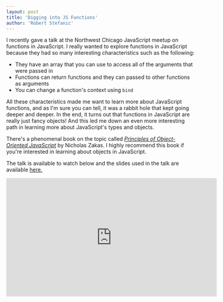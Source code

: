 ```yaml
---
layout: post
title: 'Digging into JS Functions'
author: 'Robert Stefanic'
---
```


I recently gave a talk at the Northwest Chicago JavaScript meetup on functions in JavaScript. I really wanted to explore functions in JavaScript because they had so many interesting characteristics such as the following:

* They have an array that you can use to access all of the arguments that were passed in
* Functions can return functions and they can passed to other functions as arguments
* You can change a function's context using `bind`

All these characteristics made me want to learn more about JavaScript functions, and as I'm sure you can tell, it was a rabbit hole that kept going deeper and deeper. In the end, it turns out that functions in JavaScript are really just fancy objects! And this led me down an even more interesting path in learning more about JavaScript's types and objects.

There's a phenomenal book on the topic called <a href="https://nostarch.com/oojs"><em>Principles of Object-Oriented JavaScript</em></a> by Nicholas Zakas. I highly recommend this book if you're interested in learning about objects in JavaScript.

The talk is available to watch below and the slides used in the talk are available <a href="https://github.com/rstefanic/digging-into-js-functions">here.</a>

<iframe width="560" height="315" src="https://www.youtube.com/embed/H2ccw3FKXzc" frameborder="0" allow="accelerometer; autoplay; encrypted-media; gyroscope; picture-in-picture" allowfullscreen></iframe>